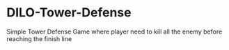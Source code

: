 # DILO-Tower-Defense
Simple Tower Defense Game where player need to kill all the enemy before reaching the finish line

